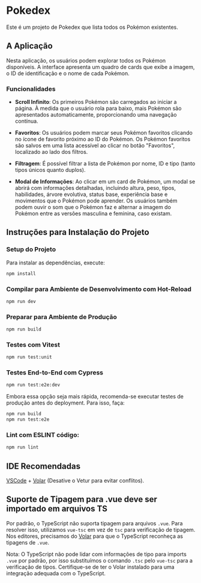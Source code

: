 # Pokedex

Este é um projeto de Pokedex que lista todos os Pokémon existentes.

## A Aplicação

Nesta aplicação, os usuários podem explorar todos os Pokémon disponíveis. A interface apresenta um quadro de cards que exibe a imagem, o ID de identificação e o nome de cada Pokémon.

### Funcionalidades

- **Scroll Infinito**: Os primeiros Pokémon são carregados ao iniciar a página. À medida que o usuário rola para baixo, mais Pokémon são apresentados automaticamente, proporcionando uma navegação contínua.
  
- **Favoritos**: Os usuários podem marcar seus Pokémon favoritos clicando no ícone de favorito próximo ao ID do Pokémon. Os Pokémon favoritos são salvos em uma lista acessível ao clicar no botão "Favoritos", localizado ao lado dos filtros.

- **Filtragem**: É possível filtrar a lista de Pokémon por nome, ID e tipo (tanto tipos únicos quanto duplos).

- **Modal de Informações**: Ao clicar em um card de Pokémon, um modal se abrirá com informações detalhadas, incluindo altura, peso, tipos, habilidades, árvore evolutiva, status base, experiência base e movimentos que o Pokémon pode aprender. Os usuários também podem ouvir o som que o Pokémon faz e alternar a imagem do Pokémon entre as versões masculina e feminina, caso existam.

## Instruções para Instalação do Projeto

### Setup do Projeto

Para instalar as dependências, execute:

```sh
npm install

```
### Compilar para Ambiente de Desenvolvimento com Hot-Reload

```sh
npm run dev

```

### Preparar para Ambiente de Produção

```sh
npm run build
```

### Testes com Vitest

```sh
npm run test:unit
```

### Testes End-to-End com Cypress

```sh
npm run test:e2e:dev
```

Embora essa opção seja mais rápida, recomenda-se executar testes de produção antes do deployment. Para isso, faça:

```sh
npm run build
npm run test:e2e
```


### Lint com ESLINT código:

```sh
npm run lint
```



## IDE Recomendadas

[VSCode](https://code.visualstudio.com/) + [Volar](https://marketplace.visualstudio.com/items?itemName=Vue.volar) (Desative o Vetur para evitar conflitos).

## Suporte de Tipagem para .vue deve ser importado em arquivos TS

Por padrão, o TypeScript não suporta tipagem para arquivos `.vue`. Para resolver isso, utilizamos `vue-tsc` em vez de `tsc` para verificação de tipagem. Nos editores, precisamos do [Volar](https://marketplace.visualstudio.com/items?itemName=Vue.volar) para que o TypeScript reconheça as tipagens de `.vue`.

Nota: O TypeScript não pode lidar com informações de tipo para imports `.vue` por padrão, por isso substituímos o comando `.tsc` pelo `vue-tsc` para a verificação de tipos.
Certifique-se de ter o Volar instalado para uma integração adequada com o TypeScript.
